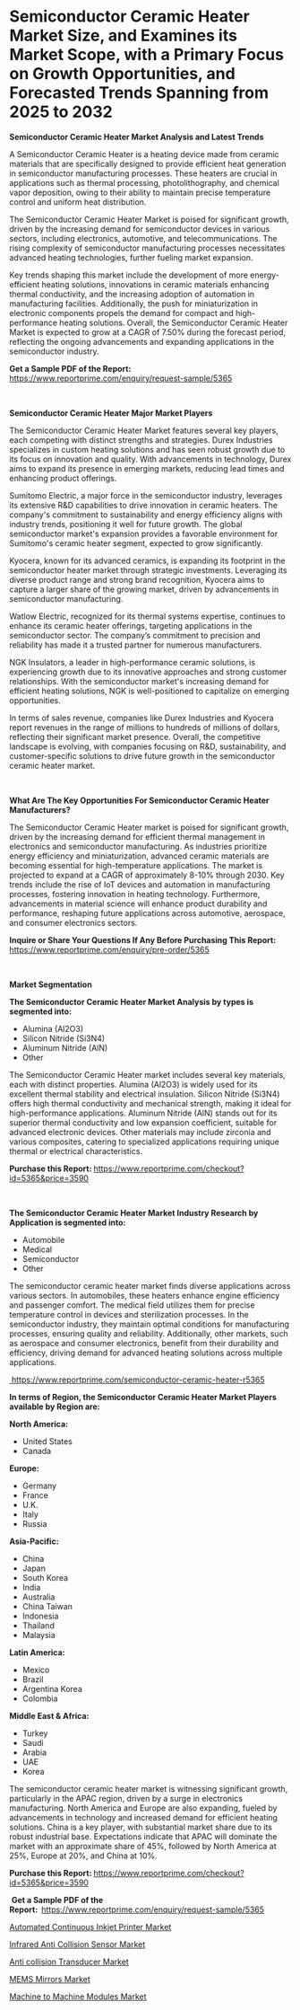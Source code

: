 <p><h1>Semiconductor Ceramic Heater Market Size, and Examines its Market Scope, with a Primary Focus on Growth Opportunities, and Forecasted Trends Spanning from 2025 to 2032</h1></p><p><strong>Semiconductor Ceramic Heater Market Analysis and Latest Trends</strong></p>
<p><p>A Semiconductor Ceramic Heater is a heating device made from ceramic materials that are specifically designed to provide efficient heat generation in semiconductor manufacturing processes. These heaters are crucial in applications such as thermal processing, photolithography, and chemical vapor deposition, owing to their ability to maintain precise temperature control and uniform heat distribution.</p><p>The Semiconductor Ceramic Heater Market is poised for significant growth, driven by the increasing demand for semiconductor devices in various sectors, including electronics, automotive, and telecommunications. The rising complexity of semiconductor manufacturing processes necessitates advanced heating technologies, further fueling market expansion. </p><p>Key trends shaping this market include the development of more energy-efficient heating solutions, innovations in ceramic materials enhancing thermal conductivity, and the increasing adoption of automation in manufacturing facilities. Additionally, the push for miniaturization in electronic components propels the demand for compact and high-performance heating solutions. Overall, the Semiconductor Ceramic Heater Market is expected to grow at a CAGR of 7.50% during the forecast period, reflecting the ongoing advancements and expanding applications in the semiconductor industry.</p></p>
<p><strong>Get a Sample PDF of the Report:&nbsp;</strong> <a href="https://www.reportprime.com/enquiry/request-sample/5365?utm_campaign=48&utm_medium=2&utm_source=Github&utm_content=ia&utm_term=19032025&utm_id=semiconductor-ceramic-heater">https://www.reportprime.com/enquiry/request-sample/5365</a></p>
<p>&nbsp;</p>
<p><strong>Semiconductor Ceramic Heater Major Market Players</strong></p>
<p><p>The Semiconductor Ceramic Heater Market features several key players, each competing with distinct strengths and strategies. Durex Industries specializes in custom heating solutions and has seen robust growth due to its focus on innovation and quality. With advancements in technology, Durex aims to expand its presence in emerging markets, reducing lead times and enhancing product offerings.</p><p>Sumitomo Electric, a major force in the semiconductor industry, leverages its extensive R&D capabilities to drive innovation in ceramic heaters. The company's commitment to sustainability and energy efficiency aligns with industry trends, positioning it well for future growth. The global semiconductor market's expansion provides a favorable environment for Sumitomo's ceramic heater segment, expected to grow significantly.</p><p>Kyocera, known for its advanced ceramics, is expanding its footprint in the semiconductor heater market through strategic investments. Leveraging its diverse product range and strong brand recognition, Kyocera aims to capture a larger share of the growing market, driven by advancements in semiconductor manufacturing.</p><p>Watlow Electric, recognized for its thermal systems expertise, continues to enhance its ceramic heater offerings, targeting applications in the semiconductor sector. The company’s commitment to precision and reliability has made it a trusted partner for numerous manufacturers.</p><p>NGK Insulators, a leader in high-performance ceramic solutions, is experiencing growth due to its innovative approaches and strong customer relationships. With the semiconductor market's increasing demand for efficient heating solutions, NGK is well-positioned to capitalize on emerging opportunities.</p><p>In terms of sales revenue, companies like Durex Industries and Kyocera report revenues in the range of millions to hundreds of millions of dollars, reflecting their significant market presence. Overall, the competitive landscape is evolving, with companies focusing on R&D, sustainability, and customer-specific solutions to drive future growth in the semiconductor ceramic heater market.</p></p>
<p>&nbsp;</p>
<p><strong>What Are The Key Opportunities For Semiconductor Ceramic Heater Manufacturers?</strong></p>
<p><p>The Semiconductor Ceramic Heater market is poised for significant growth, driven by the increasing demand for efficient thermal management in electronics and semiconductor manufacturing. As industries prioritize energy efficiency and miniaturization, advanced ceramic materials are becoming essential for high-temperature applications. The market is projected to expand at a CAGR of approximately 8-10% through 2030. Key trends include the rise of IoT devices and automation in manufacturing processes, fostering innovation in heating technology. Furthermore, advancements in material science will enhance product durability and performance, reshaping future applications across automotive, aerospace, and consumer electronics sectors.</p></p>
<p><strong>Inquire or Share Your Questions If Any Before Purchasing This Report:</strong> <a href="https://www.reportprime.com/enquiry/pre-order/5365?utm_campaign=48&utm_medium=2&utm_source=Github&utm_content=ia&utm_term=19032025&utm_id=semiconductor-ceramic-heater">https://www.reportprime.com/enquiry/pre-order/5365</a></p>
<p>&nbsp;</p>
<p><strong>Market Segmentation</strong></p>
<p><strong>The Semiconductor Ceramic Heater Market Analysis by types is segmented into:</strong></p>
<p><ul><li>Alumina (Al2O3)</li><li>Silicon Nitride (Si3N4)</li><li>Aluminum Nitride (AlN)</li><li>Other</li></ul></p>
<p><p>The Semiconductor Ceramic Heater market includes several key materials, each with distinct properties. Alumina (Al2O3) is widely used for its excellent thermal stability and electrical insulation. Silicon Nitride (Si3N4) offers high thermal conductivity and mechanical strength, making it ideal for high-performance applications. Aluminum Nitride (AlN) stands out for its superior thermal conductivity and low expansion coefficient, suitable for advanced electronic devices. Other materials may include zirconia and various composites, catering to specialized applications requiring unique thermal or electrical characteristics.</p></p>
<p><strong>Purchase this Report:&nbsp;</strong><a href="https://www.reportprime.com/checkout?id=5365&price=3590&utm_campaign=48&utm_medium=2&utm_source=Github&utm_content=ia&utm_term=19032025&utm_id=semiconductor-ceramic-heater">https://www.reportprime.com/checkout?id=5365&price=3590</a></p>
<p>&nbsp;</p>
<p><strong>The Semiconductor Ceramic Heater Market Industry Research by Application is segmented into:</strong></p>
<p><ul><li>Automobile</li><li>Medical</li><li>Semiconductor</li><li>Other</li></ul></p>
<p><p>The semiconductor ceramic heater market finds diverse applications across various sectors. In automobiles, these heaters enhance engine efficiency and passenger comfort. The medical field utilizes them for precise temperature control in devices and sterilization processes. In the semiconductor industry, they maintain optimal conditions for manufacturing processes, ensuring quality and reliability. Additionally, other markets, such as aerospace and consumer electronics, benefit from their durability and efficiency, driving demand for advanced heating solutions across multiple applications.</p></p>
<p><a href="https://www.reportprime.com/semiconductor-ceramic-heater-r5365?utm_campaign=48&utm_medium=2&utm_source=Github&utm_content=ia&utm_term=19032025&utm_id=semiconductor-ceramic-heater">&nbsp;https://www.reportprime.com/semiconductor-ceramic-heater-r5365</a></p>
<p><strong>In terms of Region, the Semiconductor Ceramic Heater Market Players available by Region are:</strong></p>
<p>
    <p> <strong> North America: </strong>
        <ul>
            <li>United States</li>
            <li>Canada</li>
        </ul>
        </p> 
    <p> <strong> Europe: </strong>
        <ul>
            <li>Germany</li>
            <li>France</li>
            <li>U.K.</li>
            <li>Italy</li>
            <li>Russia</li>
        </ul>
        </p> 
    <p> <strong> Asia-Pacific: </strong>
        <ul>
            <li>China</li>
            <li>Japan</li>
            <li>South Korea</li>
            <li>India</li>
            <li>Australia</li>
            <li>China Taiwan</li>
            <li>Indonesia</li>
            <li>Thailand</li>
            <li>Malaysia</li>
        </ul>
        </p> 
    <p> <strong> Latin America: </strong>
        <ul>
            <li>Mexico</li>
            <li>Brazil</li>
            <li>Argentina Korea</li>
            <li>Colombia</li>
        </ul>
        </p> 
    <p> <strong> Middle East & Africa: </strong>
        <ul>
            <li>Turkey</li>
            <li>Saudi</li>
            <li>Arabia</li>
            <li>UAE</li>
            <li>Korea</li>
        </ul>
    </p>
    </p>
<p><p>The semiconductor ceramic heater market is witnessing significant growth, particularly in the APAC region, driven by a surge in electronics manufacturing. North America and Europe are also expanding, fueled by advancements in technology and increased demand for efficient heating solutions. China is a key player, with substantial market share due to its robust industrial base. Expectations indicate that APAC will dominate the market with an approximate share of 45%, followed by North America at 25%, Europe at 20%, and China at 10%.</p></p>
<p><strong>Purchase this Report: </strong><a href="https://www.reportprime.com/checkout?id=5365&price=3590&utm_campaign=48&utm_medium=2&utm_source=Github&utm_content=ia&utm_term=19032025&utm_id=semiconductor-ceramic-heater">https://www.reportprime.com/checkout?id=5365&price=3590</a></p>
<p>&nbsp;<strong>Get a Sample PDF of the Report:&nbsp;&nbsp;</strong><a href="https://www.reportprime.com/enquiry/request-sample/5365?utm_campaign=48&utm_medium=2&utm_source=Github&utm_content=ia&utm_term=19032025&utm_id=semiconductor-ceramic-heater">https://www.reportprime.com/enquiry/request-sample/5365</a></p>
<p><strong></strong></p>
<p><p><a href="https://github.com/hutchkloor4x/Market-Research-Report-List-1/blob/main/automated-continuous-inkjet-printer-market.md?utm_campaign=48&utm_medium=2&utm_source=Github&utm_content=ia&utm_term=19032025&utm_id=semiconductor-ceramic-heater">Automated Continuous Inkjet Printer Market</a></p><p><a href="https://github.com/berkemiars2j/Market-Research-Report-List-1/blob/main/infrared-anti-collision-sensor-market.md?utm_campaign=48&utm_medium=2&utm_source=Github&utm_content=ia&utm_term=19032025&utm_id=semiconductor-ceramic-heater">Infrared Anti Collision Sensor Market</a></p><p><a href="https://github.com/variothonia/Market-Research-Report-List-1/blob/main/anti-collision-transducer-market.md?utm_campaign=48&utm_medium=2&utm_source=Github&utm_content=ia&utm_term=19032025&utm_id=semiconductor-ceramic-heater">Anti collision Transducer Market</a></p><p><a href="https://github.com/kaforarvero/Market-Research-Report-List-1/blob/main/mems-mirrors-market.md?utm_campaign=48&utm_medium=2&utm_source=Github&utm_content=ia&utm_term=19032025&utm_id=semiconductor-ceramic-heater">MEMS Mirrors Market</a></p><p><a href="https://github.com/lalkobrinarb/Market-Research-Report-List-1/blob/main/machine-to-machine-modules-market.md?utm_campaign=48&utm_medium=2&utm_source=Github&utm_content=ia&utm_term=19032025&utm_id=semiconductor-ceramic-heater">Machine to Machine Modules Market</a></p></p>